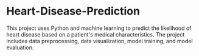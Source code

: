 # Heart-Disease-Prediction

This project uses Python and machine learning to predict the likelihood of heart disease based on a patient's medical characteristics. The project includes data preprocessing, data visualization, model training, and model evaluation.
